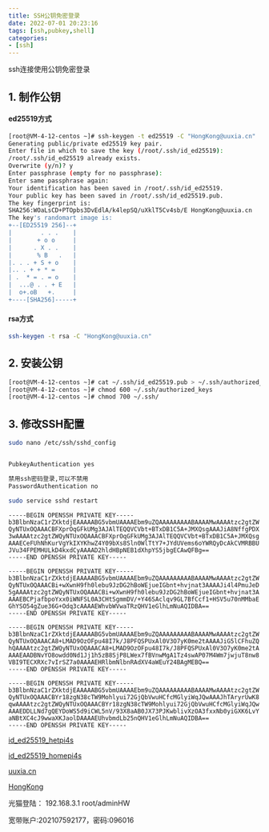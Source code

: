 ```yaml
---
title: SSH公钥免密登录
date: 2022-07-01 20:23:16
tags: [ssh,pubkey,shell]
categories:
- [ssh]
---
```


ssh连接使用公钥免密登录

<!--more-->

## 1. 制作公钥

#### ed25519方式
```bash
[root@VM-4-12-centos ~]# ssh-keygen -t ed25519 -C "HongKong@uuxia.cn"
Generating public/private ed25519 key pair.
Enter file in which to save the key (/root/.ssh/id_ed25519): 
/root/.ssh/id_ed25519 already exists.
Overwrite (y/n)? y
Enter passphrase (empty for no passphrase): 
Enter same passphrase again: 
Your identification has been saved in /root/.ssh/id_ed25519.
Your public key has been saved in /root/.ssh/id_ed25519.pub.
The key fingerprint is:
SHA256:WOaLsCD+PTOpbs3DvEdlA/k4lepSQ/uXklT5Cv4sb/E HongKong@uuxia.cn
The key's randomart image is:
+--[ED25519 256]--+
|        . . .    |
|       + o o     |
|      . X . .    |
|       % B   .   |
|. . . + S + o    |
|.. . + + * =     |
| .  * = . = o    |
|  ...@ . . + E   |
|  o+.oB   +.     |
+----[SHA256]-----+
```

#### rsa方式
```bash
ssh-keygen -t rsa -C "HongKong@uuxia.cn"
```


## 2. 安装公钥

```bash
[root@VM-4-12-centos ~]# cat ~/.ssh/id_ed25519.pub > ~/.ssh/authorized_keys
[root@VM-4-12-centos ~]# chmod 600 ~/.ssh/authorized_keys 
[root@VM-4-12-centos ~]# chmod 700 ~/.ssh/
```

## 3. 修改SSH配置

```bash
sudo nano /etc/ssh/sshd_config


PubkeyAuthentication yes

禁用ssh密码登录,可以不禁用
PasswordAuthentication no

sudo service sshd restart

```



```id_ed25519_hetpi4s
-----BEGIN OPENSSH PRIVATE KEY-----
b3BlbnNzaC1rZXktdjEAAAAABG5vbmUAAAAEbm9uZQAAAAAAAAABAAAAMwAAAAtzc2gtZW
QyNTUxOQAAACBFXprOqGFkUMg3AJAlTEQQVCVbt+BTxDB1C5A+JMXQsgAAAJiA8NffgPDX
3wAAAAtzc2gtZWQyNTUxOQAAACBFXprOqGFkUMg3AJAlTEQQVCVbt+BTxDB1C5A+JMXQsg
AAAECeFUhNhKurVgYkIXYKhwZ4Y09bXs8Sln0WlTtY7+JYdUVems6oYWRQyDcAkCVMRBBU
JVu34FPEMHULkD4kxdCyAAAAD2hldHBpNEB1dXhpYS5jbgECAwQFBg==
-----END OPENSSH PRIVATE KEY-----

```



```id_ed25519_homepi4s
-----BEGIN OPENSSH PRIVATE KEY-----
b3BlbnNzaC1rZXktdjEAAAAABG5vbmUAAAAEbm9uZQAAAAAAAAABAAAAMwAAAAtzc2gtZW
QyNTUxOQAAACBi+wXwnH9fh0lebu9JzDG2hBoWEjueIGbnt+hvjnat3AAAAJi4l4PmuJeD
5gAAAAtzc2gtZWQyNTUxOQAAACBi+wXwnH9fh0lebu9JzDG2hBoWEjueIGbnt+hvjnat3A
AAAEBCPjafbpoYxx0iWNFSL0A3CHtSgmmDV/+Y46SAclqv9GL7BfCcf1+HSV5u70nMMbaE
GhYSO54gZue36G+Odq3cAAAAEWhvbWVwaTRzQHV1eGlhLmNuAQIDBA==
-----END OPENSSH PRIVATE KEY-----
```

```uuxia.cn
-----BEGIN OPENSSH PRIVATE KEY-----
b3BlbnNzaC1rZXktdjEAAAAABG5vbmUAAAAEbm9uZQAAAAAAAAABAAAAMwAAAAtzc2gtZW
QyNTUxOQAAACA8+LMAD9OzOFpu48I7k/J8PFQSPUxAl0V3O7yK0me2tAAAAJiG5lCFhuZQ
hQAAAAtzc2gtZWQyNTUxOQAAACA8+LMAD9OzOFpu48I7k/J8PFQSPUxAl0V3O7yK0me2tA
AAAEAADBNvYO8owdd0Nd1Jj1h5zB8SjP8LWex7fBVnwMgA1Tz4swAP07M4Wm7jwjuT8nw8
VBI9TECXRXc7vIrSZ7a0AAAAEHRlbmNlbnRAdXV4aWEuY24BAgMEBQ==
-----END OPENSSH PRIVATE KEY-----
```

```HongKong
-----BEGIN OPENSSH PRIVATE KEY-----
b3BlbnNzaC1rZXktdjEAAAAABG5vbmUAAAAEbm9uZQAAAAAAAAABAAAAMwAAAAtzc2gtZW
QyNTUxOQAAACBYr18zgN38cTW9Mohlyui72GjQbVwuHCfcMGlyiWqJQwAAAJhTAryrUwK8
qwAAAAtzc2gtZWQyNTUxOQAAACBYr18zgN38cTW9Mohlyui72GjQbVwuHCfcMGlyiWqJQw
AAAEDDLLNd7gQEYDoWS5d9iCWL5nV/93X8aAB0JX73PJKwblivXzOA3fxxNb0yiGXK6LvY
aNBtXC4cJ9wwaXKJaolDAAAAEUhvbmdLb25nQHV1eGlhLmNuAQIDBA==
-----END OPENSSH PRIVATE KEY-----
```

[id_ed25519_hetpi4s](id_ed25519_hetpi4s "公司树莓派4B+")

[id_ed25519_homepi4s](id_ed25519_homepi4s "HOME树莓派4B+")

[uuxia.cn](id_ed25519_uuxia.cn "uuxia.cn")

[HongKong](id_ed25519_hk "HongKong")

光猫登陆：
192.168.3.1
root/adminHW

宽带账户:202107592177，密码:096016
